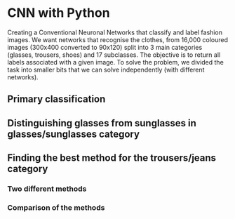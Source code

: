 # CNN with Python

Creating a Conventional Neuronal Networks that classify and label fashion images. We want networks that recognise the clothes, from 16,000 coloured images (300x400 converted to 90x120) split into 3 main categories (glasses, trousers, shoes) and 17 subclasses. The objective is to return all labels associated with a given image. To solve the problem, we divided the task into smaller bits that we can solve independently (with different networks).

## Primary classification

## Distinguishing glasses from sunglasses in glasses/sunglasses category

## Finding the best method for the trousers/jeans category

### Two different methods

### Comparison of the methods
